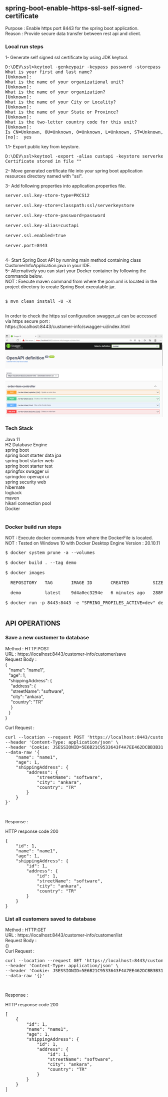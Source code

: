 ## spring-boot-enable-https-ssl-self-signed-certificate

Purpose : Enable https port 8443 for the spring boot application. <br/>
Reason : Provide secure data transfer between rest api and client.  <br/>

### Local run steps <br/>
1- Generate self signed ssl certificate by using JDK keytool. <br/>
<pre>
D:\DEV\ssl>keytool -genkeypair -keypass password -storepass password -keystore serverkeystore -alias custapi -keyalg RSA -validity 365
What is your first and last name?
[Unknown]:
What is the name of your organizational unit?
[Unknown]:
What is the name of your organization?
[Unknown]:
What is the name of your City or Locality?
[Unknown]:
What is the name of your State or Province?
[Unknown]:
What is the two-letter country code for this unit?
[Unknown]:
Is CN=Unknown, OU=Unknown, O=Unknown, L=Unknown, ST=Unknown, C=Unknown correct?
[no]:  yes
</pre>
1.1- Export public key from keystore. <br/>
<pre>
D:\DEV\ssl>keytool -export -alias custapi -keystore serverkeystore -storepass password -rfc -file custapi.crt
Certificate stored in file "<custapi.crt>"
</pre>
2- Move generated certificate file into your spring boot application resources directory named with "ssl". <br/>

3- Add following properties into application.properties file. <br/>
<pre>
server.ssl.key-store-type=PKCS12 <br/>
server.ssl.key-store=classpath:ssl/serverkeystore <br/>
server.ssl.key-store-password=password <br/>
server.ssl.key-alias=custapi <br/>
server.ssl.enabled=true <br/>
server.port=8443 <br/>
</pre>
4- Start Spring Boot API by running main method containing class CustomerInfoApplication.java in your IDE. <br/>
5- Alternatively you can start your Docker container by following the commands below. <br/>
NOT : Execute maven command from where the pom.xml is located in the project directory to create Spring Boot executable jar. <br/>
<pre> 
$ mvn clean install -U -X <br/>
</pre>

In order to check the https ssl configuration swagger_ui can be accessed via https secure port : <br/>
https://localhost:8443/customer-info/swagger-ui/index.html <br/><br/>
![https_swagger_ui](doc/https_swagger_ui.png) <br/>

### Tech Stack
Java 11 <br/>
H2 Database Engine <br/>
spring boot <br/>
spring boot starter data jpa <br/>
spring boot starter web <br/>
spring boot starter test <br/>
springfox swagger ui <br/>
springdoc openapi ui <br/>
spring security web <br/>
hibernate <br/>
logback <br/>
maven <br/>
hikari connection pool <br/>
Docker <br/>
<br/>

### Docker build run steps
NOT : Execute docker commands from where the DockerFile is located. <br/>
NOT : Tested on Windows 10 with Docker Desktop Engine Version : 20.10.11 <br/>
<pre>
$ docker system prune -a --volumes <br/>
$ docker build . --tag demo  <br/>
$ docker images <br/>
  REPOSITORY   TAG       IMAGE ID       CREATED         SIZE <br/>
  demo         latest    9d4a0ec3294e   6 minutes ago   288MB <br/>
$ docker run -p 8443:8443 -e "SPRING_PROFILES_ACTIVE=dev" demo:latest <br/>
</pre>

## API OPERATIONS
### Save a new customer to database

Method : HTTP.POST <br/>
URL : https://localhost:8443/customer-info/customer/save <br/>
Request Body : <br/>
{ <br/>
&ensp;    "name": "name1", <br/>
&ensp;    "age": 1, <br/>
&ensp;    "shippingAddress": { <br/>
&emsp;        "address": { <br/>
&emsp;            "streetName": "software", <br/>
&emsp;            "city": "ankara", <br/>
&emsp;            "country": "TR" <br/>
&emsp;        } <br/>
&ensp;    } <br/>
} <br/>

Curl Request : <br/>
<pre>
curl --location --request POST 'https://localhost:8443/customer-info/customer/save' \
--header 'Content-Type: application/json' \
--header 'Cookie: JSESSIONID=5E6B21C9533643F4A7EE462DCBB3B312' \
--data-raw '{
    "name": "name1",
    "age": 1,
    "shippingAddress": {
        "address": {
            "streetName": "software",
            "city": "ankara",
            "country": "TR"
        }
    }
}'
</pre><br/>

Response : 

HTTP response code 200 <br/>
<pre>
{
    "id": 1,
    "name": "name1",
    "age": 1,
    "shippingAddress": {
        "id": 1,
        "address": {
            "id": 1,
            "streetName": "software",
            "city": "ankara",
            "country": "TR"
        }
    }
}
</pre>


### List all customers saved to database

Method : HTTP.GET <br/>
URL : https://localhost:8443/customer-info/customer/list <br/>
Request Body : <br/>
{}<br/>
Curl Request : <br/>
<pre>
curl --location --request GET 'https://localhost:8443/customer-info/customer/list' \
--header 'Content-Type: application/json' \
--header 'Cookie: JSESSIONID=5E6B21C9533643F4A7EE462DCBB3B312' \
--data-raw '{}'
</pre>
<br/>

Response : 

HTTP response code 200 <br/>
<pre>
[
    {
        "id": 1,
        "name": "name1",
        "age": 1,
        "shippingAddress": {
            "id": 1,
            "address": {
                "id": 1,
                "streetName": "software",
                "city": "ankara",
                "country": "TR"
            }
        }
    }
]
</pre>
<br/>
